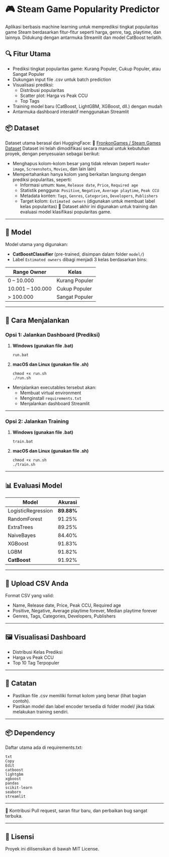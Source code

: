 # 🎮 Steam Game Popularity Predictor

Aplikasi berbasis machine learning untuk memprediksi tingkat popularitas game Steam berdasarkan fitur-fitur seperti harga, genre, tag, playtime, dan lainnya. Didukung dengan antarmuka Streamlit dan model CatBoost terlatih.

## 🔍 Fitur Utama

- Prediksi tingkat popularitas game: Kurang Populer, Cukup Populer, atau Sangat Populer
- Dukungan input file .csv untuk batch prediction
- Visualisasi prediksi:
  - Distribusi popularitas
  - Scatter plot: Harga vs Peak CCU
  - Top Tags
- Training model baru (CatBoost, LightGBM, XGBoost, dll.) dengan mudah
- Antarmuka dashboard interaktif menggunakan Streamlit

## 📦 Dataset

Dataset utama berasal dari HuggingFace:
🔗 [FronkonGames / Steam Games Dataset](https://huggingface.co/datasets/FronkonGames/steam-games-dataset)
Dataset ini telah dimodifikasi secara manual untuk kebutuhan proyek, dengan penyesuaian sebagai berikut:

- Menghapus kolom-kolom besar yang tidak relevan (seperti `Header image`, `Screenshots`, `Movies`, dan lain lain)
- Mempertahankan hanya kolom yang berkaitan langsung dengan prediksi popularitas, seperti:
  - Informasi umum: `Name`, `Release date`, `Price`, `Required age`
  - Statistik pengguna: `Positive`, `Negative`, `Average playtime`, `Peak CCU`
  - Metadata konten: `Tags`, `Genres`, `Categories`, `Developers`, `Publishers`
  - Target kolom: `Estimated owners` (digunakan untuk membuat label kelas popularitas)
    📝 Dataset akhir ini digunakan untuk training dan evaluasi model klasifikasi popularitas game.

---

## 🧠 Model

Model utama yang digunakan:

- **CatBoostClassifier** (pre-trained, disimpan dalam folder `model/`)
- Label `Estimated owners` dibagi menjadi 3 kelas berdasarkan bins:

| Range Owner      | Kelas          |
| ---------------- | -------------- |
| 0 – 10.000       | Kurang Populer |
| 10.001 – 100.000 | Cukup Populer  |
| > 100.000        | Sangat Populer |

---

## 🚀 Cara Menjalankan

### Opsi 1: **Jalankan Dashboard (Prediksi)**

1. **Windows (gunakan file .bat)**

   ```
   run.bat
   ```

2. **macOS dan Linux (gunakan file .sh)**
   ```
   chmod +x run.sh
   ./run.sh
   ```

- Menjalankan executables tersebut akan:
  - Membuat virtual environment
  - Menginstall `requirements.txt`
  - Menjalankan dashboard Streamlit

---

### Opsi 2: **Jalankan Training**

1. **Windows (gunakan file .bat)**

   ```
   train.bat
   ```

2. **macOS dan Linux (gunakan file .sh)**
   ```
   chmod +x run.sh
   ./train.sh
   ```

---

## 📊 Evaluasi Model

| Model              | Akurasi    |
| ------------------ | ---------- |
| LogisticRegression | **89.88%** |
| RandomForest       | 91.25%     |
| ExtraTrees         | 89.25%     |
| NaiveBayes         | 84.40%     |
| XGBoost            | 91.83%     |
| LGBM               | 91.82%     |
| **CatBoost**       | 91.92%     |

---

## 📁 Upload CSV Anda

Format CSV yang valid:

- Name, Release date, Price, Peak CCU, Required age
- Positive, Negative, Average playtime forever, Median playtime forever
- Genres, Tags, Categories, Developers, Publishers

---

## 🖼️ Visualisasi Dashboard

- Distribusi Kelas Prediksi
- Harga vs Peak CCU
- Top 10 Tag Terpopuler

---

## 🧾 Catatan

- Pastikan file .csv memiliki format kolom yang benar (lihat bagian contoh).
- Pastikan model dan label encoder tersedia di folder model/ jika tidak melakukan training sendiri.

---

## 📦 Dependency

Daftar utama ada di requirements.txt:

```
txt
Copy
Edit
catboost
lightgbm
xgboost
pandas
scikit-learn
seaborn
streamlit
```

---

🤝 Kontribusi
Pull request, saran fitur baru, dan perbaikan bug sangat terbuka.

---

## 📜 Lisensi

Proyek ini dilisensikan di bawah MIT License.
